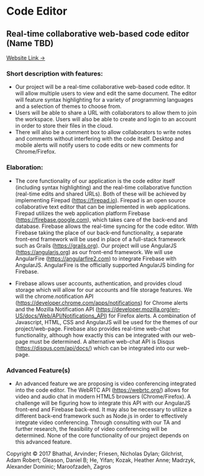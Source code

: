# Code Editor

## Real-time collaborative web-based code editor (Name TBD)
[Website Link  →](https://abhathal.github.io/Code-Editor)

### Short description with features:
- Our project will be a real-time collaborative web-based code editor. It will allow multiple users to view and edit the same document. The editor will feature syntax highlighting for a variety of programming languages and a selection of themes to choose from. 
- Users will be able to share a URL with collaborators to allow them to join the workspace. Users will also be able to create and login to an account in order to store their files in the cloud. 
- There will also be a comment box to allow collaborators to write notes and comments without interfering with the code itself. Desktop and mobile alerts will notify users to code edits or new comments for Chrome/Firefox.

### Elaboration:
- The core functionality of our application is the code editor itself (including syntax highlighting) and the real-time collaborative function (real-time edits and shared URLs). Both of these will be achieved by implementing Firepad (https://firepad.io). Firepad is an open source collaborative text editor that can be implemented in web applications. Firepad utilizes the web application platform Firebase (https://firebase.google.com), which takes care of the back-end and database. Firebase allows the real-time syncing for the code editor. With Firebase taking the place of our back-end functionality, a separate front-end framework will be used in place of a full-stack framework such as Grails (https://grails.org). Our project will use AngularJS (https://angularjs.org) as our front-end framework. We will use AngularFire (https://angularfire2.com) to integrate Firebase with AngularJS. AngularFire is the officially supported AngularJS binding for Firebase.

- Firebase allows user accounts, authentication, and provides cloud storage which will allow for our accounts and file storage features. We will the chrome.notification API (https://developer.chrome.com/apps/notifications) for Chrome alerts and the Mozilla Notification API (https://developer.mozilla.org/en-US/docs/Web/API/Notifications_API) for Firefox alerts. A combination of Javascript, HTML, CSS and AngularJS will be used for the themes of our project/web-page. Firebase also provides real-time web-chat functionality, although how exactly this can be integrated with our web-page must be determined. A alternative web-chat API is Disqus (https://disqus.com/api/docs/) which can be integrated into our web-page.

### Advanced Feature(s)
- An advanced feature we are proposing is video conferencing integrated into the code editor. The WebRTC API (https://webrtc.org/) allows for video and audio chat in modern HTML5 browsers (Chrome/Firefox). A challenge will be figuring how to integrate this API with our AngularJS front-end and Firebase back-end. It may also be necessary to utilize a different back-end framework such as Node.js in order to effectively integrate video conferencing. Through consulting with our TA and further research, the feasibility of video conferencing will be determined. None of the core functionality of our project depends on this advanced feature.

Copyright © 2017 Bhathal, Arvinder; Friesen, Nicholas Dylan; Gilchrist, Adam Robert; Gleason, Daniel B; He, Yifan; Kozak, Heather Anne; Madrzyk, Alexander Dominic; Maroofzadeh, Zagros
